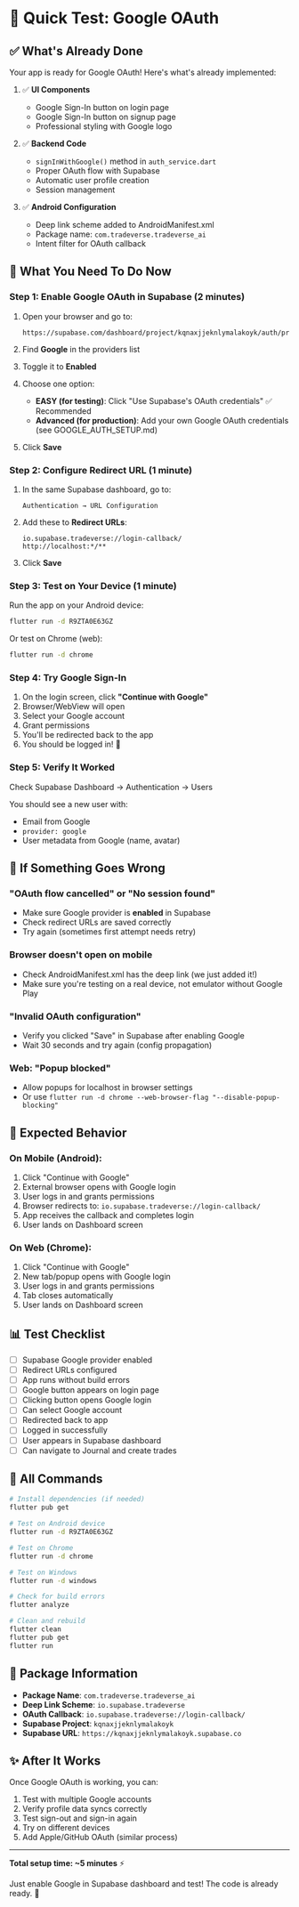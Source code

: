 # 🚀 Quick Test: Google OAuth

## ✅ What's Already Done

Your app is ready for Google OAuth! Here's what's already implemented:

1. ✅ **UI Components**
   - Google Sign-In button on login page
   - Google Sign-In button on signup page
   - Professional styling with Google logo

2. ✅ **Backend Code**
   - `signInWithGoogle()` method in `auth_service.dart`
   - Proper OAuth flow with Supabase
   - Automatic user profile creation
   - Session management

3. ✅ **Android Configuration**
   - Deep link scheme added to AndroidManifest.xml
   - Package name: `com.tradeverse.tradeverse_ai`
   - Intent filter for OAuth callback

## 🔧 What You Need To Do Now

### Step 1: Enable Google OAuth in Supabase (2 minutes)

1. Open your browser and go to:
   ```
   https://supabase.com/dashboard/project/kqnaxjjeknlymalakoyk/auth/providers
   ```

2. Find **Google** in the providers list

3. Toggle it to **Enabled**

4. Choose one option:
   - **EASY (for testing)**: Click "Use Supabase's OAuth credentials" ✅ Recommended
   - **Advanced (for production)**: Add your own Google OAuth credentials (see GOOGLE_AUTH_SETUP.md)

5. Click **Save**

### Step 2: Configure Redirect URL (1 minute)

1. In the same Supabase dashboard, go to:
   ```
   Authentication → URL Configuration
   ```

2. Add these to **Redirect URLs**:
   ```
   io.supabase.tradeverse://login-callback/
   http://localhost:*/**
   ```

3. Click **Save**

### Step 3: Test on Your Device (1 minute)

Run the app on your Android device:

```bash
flutter run -d R9ZTA0E63GZ
```

Or test on Chrome (web):

```bash
flutter run -d chrome
```

### Step 4: Try Google Sign-In

1. On the login screen, click **"Continue with Google"**
2. Browser/WebView will open
3. Select your Google account
4. Grant permissions
5. You'll be redirected back to the app
6. You should be logged in! 🎉

### Step 5: Verify It Worked

Check Supabase Dashboard → Authentication → Users

You should see a new user with:
- Email from Google
- `provider: google`
- User metadata from Google (name, avatar)

## 🐛 If Something Goes Wrong

### "OAuth flow cancelled" or "No session found"
- Make sure Google provider is **enabled** in Supabase
- Check redirect URLs are saved correctly
- Try again (sometimes first attempt needs retry)

### Browser doesn't open on mobile
- Check AndroidManifest.xml has the deep link (we just added it!)
- Make sure you're testing on a real device, not emulator without Google Play

### "Invalid OAuth configuration"
- Verify you clicked "Save" in Supabase after enabling Google
- Wait 30 seconds and try again (config propagation)

### Web: "Popup blocked"
- Allow popups for localhost in browser settings
- Or use `flutter run -d chrome --web-browser-flag "--disable-popup-blocking"`

## 🎯 Expected Behavior

### On Mobile (Android):
1. Click "Continue with Google"
2. External browser opens with Google login
3. User logs in and grants permissions
4. Browser redirects to: `io.supabase.tradeverse://login-callback/`
5. App receives the callback and completes login
6. User lands on Dashboard screen

### On Web (Chrome):
1. Click "Continue with Google"
2. New tab/popup opens with Google login
3. User logs in and grants permissions
4. Tab closes automatically
5. User lands on Dashboard screen

## 📊 Test Checklist

- [ ] Supabase Google provider enabled
- [ ] Redirect URLs configured
- [ ] App runs without build errors
- [ ] Google button appears on login page
- [ ] Clicking button opens Google login
- [ ] Can select Google account
- [ ] Redirected back to app
- [ ] Logged in successfully
- [ ] User appears in Supabase dashboard
- [ ] Can navigate to Journal and create trades

## 🚀 All Commands

```bash
# Install dependencies (if needed)
flutter pub get

# Test on Android device
flutter run -d R9ZTA0E63GZ

# Test on Chrome
flutter run -d chrome

# Test on Windows
flutter run -d windows

# Check for build errors
flutter analyze

# Clean and rebuild
flutter clean
flutter pub get
flutter run
```

## 📝 Package Information

- **Package Name**: `com.tradeverse.tradeverse_ai`
- **Deep Link Scheme**: `io.supabase.tradeverse`
- **OAuth Callback**: `io.supabase.tradeverse://login-callback/`
- **Supabase Project**: `kqnaxjjeknlymalakoyk`
- **Supabase URL**: `https://kqnaxjjeknlymalakoyk.supabase.co`

## ✨ After It Works

Once Google OAuth is working, you can:
1. Test with multiple Google accounts
2. Verify profile data syncs correctly
3. Test sign-out and sign-in again
4. Try on different devices
5. Add Apple/GitHub OAuth (similar process)

---

**Total setup time: ~5 minutes** ⚡

Just enable Google in Supabase dashboard and test! The code is already ready. 🎉
